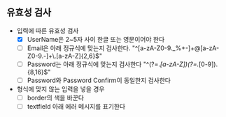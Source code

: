## 유효성 검사
- 입력에 따른 유효성 검사
  - [x] UserName은 2~5자 사이 한글 또는 영문이어야 한다
  - [ ] Email은 아래 정규식에 맞는지 검사한다.
  "^[a-zA-Z0-9._%+-]+@[a-zA-Z0-9.-]+\\.[a-zA-Z]{2,6}$"
  - [ ] Password는 아래 정규식에 맞는지 검사한다
  "^(?=.*[a-zA-Z])(?=.*[0-9]).{8,16}$" 
  - [ ] Password와 Password Confirm이 동일한지 검사한다
 
- 형식에 맞지 않는 입력을 넣을 경우
  - [ ] border의 색을 바꾼다
  - [ ] textfield 아래 에러 메시지를 표기한다
